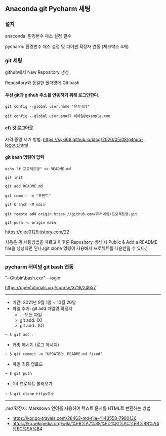 ## Anaconda git Pycharm 세팅

### 설치
anaconda: 환경변수 패스 설정 필수

pycharm: 환경변수 패스 설정 및 파이썬 확장자 연동 (체크박스 4개)


### git 세팅

github에서 New Repository 생성

Repository와 동일한 폴더명에 Git bash

####  우선 git과 github 주소를 연동하기 위해 로그인한다.
```
git config --global user.name "유저네임"

git config --global user.email 이메일@example.com
```

#### cf) 깃 로그아웃

자격 증명 제거 방법: https://syki66.github.io/blog/2020/05/08/github-logout.html

#### git bash 명령어 입력

```
echo "# 프로젝트명" >> README.md
```

```
git init
```

```
git add README.md
```

```
git commit -m "코멘트"
```

```
git branch -M main
```

```
git remote add origin https://github.com/유저네임/프로젝트명.git
```

```
git push -u origin main
```
https://dlee0129.tistory.com/22

처음은 위 세팅방법을 따르고 이후론 Repository 생성 시 Public & Add a README file을 생성하면 된다.(git clone 명령어 사용해서 프로젝트를 다운받을 수 있다.)


<hr>

### pycharm 터미널 git bash 연동
"~Git\bin\bash.exe" --login

https://opentutorials.org/course/3718/24657

<hr>

- 기간: 2021년 9월 1일 ~ 10월 26일
- 파일 추가: git add 파일명.확장자
    + . : 모든 파일
    + git add. (X)
    + git add . (O)
```markdown
~ $ git add .
```

- 커밋 메시지 (로그 메시지)
```markdown
~ $ git commit -m "UPDATED: README.md fixed"
```

- 파일 최종 업로드
```markdown
~ $ git push
```

- Git 프로젝트 불러오기
```
~ $ git clone https주소
```


<hr>
 .md 확장자: Markdown 언어를 사용하여 텍스트 문서를 HTML로 변환하는 방법

- https://kor.go-travels.com/28463-md-file-4143558-7980136
- https://ko.wikipedia.org/wiki/%EB%A7%88%ED%81%AC%EB%8B%A4%EC%9A%B4
